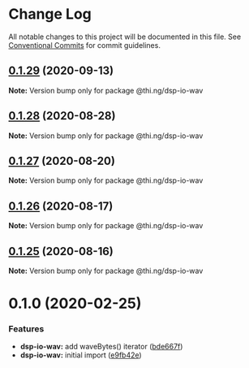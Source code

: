 # Change Log

All notable changes to this project will be documented in this file.
See [Conventional Commits](https://conventionalcommits.org) for commit guidelines.

## [0.1.29](https://github.com/thi-ng/umbrella/compare/@thi.ng/dsp-io-wav@0.1.28...@thi.ng/dsp-io-wav@0.1.29) (2020-09-13)

**Note:** Version bump only for package @thi.ng/dsp-io-wav





## [0.1.28](https://github.com/thi-ng/umbrella/compare/@thi.ng/dsp-io-wav@0.1.27...@thi.ng/dsp-io-wav@0.1.28) (2020-08-28)

**Note:** Version bump only for package @thi.ng/dsp-io-wav





## [0.1.27](https://github.com/thi-ng/umbrella/compare/@thi.ng/dsp-io-wav@0.1.26...@thi.ng/dsp-io-wav@0.1.27) (2020-08-20)

**Note:** Version bump only for package @thi.ng/dsp-io-wav





## [0.1.26](https://github.com/thi-ng/umbrella/compare/@thi.ng/dsp-io-wav@0.1.25...@thi.ng/dsp-io-wav@0.1.26) (2020-08-17)

**Note:** Version bump only for package @thi.ng/dsp-io-wav





## [0.1.25](https://github.com/thi-ng/umbrella/compare/@thi.ng/dsp-io-wav@0.1.24...@thi.ng/dsp-io-wav@0.1.25) (2020-08-16)

**Note:** Version bump only for package @thi.ng/dsp-io-wav





# 0.1.0 (2020-02-25)


### Features

* **dsp-io-wav:** add waveBytes() iterator ([bde667f](https://github.com/thi-ng/umbrella/commit/bde667fe4b08f03a7bbf4fa95d8e71c296d5bfb7))
* **dsp-io-wav:** initial import ([e9fb42e](https://github.com/thi-ng/umbrella/commit/e9fb42e5cb260997ff38055e713aebd82aaf3843))
